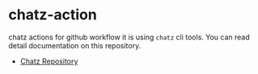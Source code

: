 # chatz-action
chatz actions for github workflow it is using `chatz` cli tools.
You can read detail documentation on this repository.

- [Chatz Repository](https://github.com/tech-thinker/chatz)
